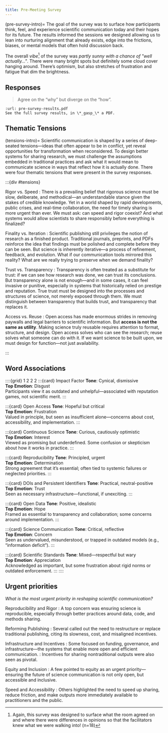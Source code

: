 ```yaml
---
title: Pre-Meeting Survey
---
```


(pre-survey-intro)=
The goal of the survey was to surface how participants think, feel, and experience scientific communication today and their hopes for its future. The results informed the sessions we designed allowing us to lean into nurturing alignment that already exists, edge into the frictions, biases, or mental models that often hold discussion back.

The overall _vibe_[^vibe] of the survey was _partly sunny with a chance of "well actually..."_. There were many bright spots but definitely some cloud cover hanging around. There’s optimism, but also stretches of frustration and fatigue that dim the brightness.

[^vibe]: Again, this survey was designed to surface what the room agreed on and where there were differences in opinions so that the facilitators knew what we were walking into! (n=18)

## Responses

> Agree on the “why” but diverge on the “how”.

```{card} 📄 Pre Meeting Survey Results
:url: pre-survey-results.pdf
See the full survey results, in \*_gasp_\* a PDF.
```

## Thematic Tensions

(tensions-intro)=
Scientific communication is shaped by a series of deep-seated tensions—ideas that often appear to be in conflict, yet reveal opportunities for transformation when reconsidered. To design better systems for sharing research, we must challenge the assumptions embedded in traditional practices and ask what it would mean to communicate science in ways that reflect how it is actually done. There were four thematic tensions that were present in the survey responses.

:::{div #tensions}

Rigor vs. Speed
: There is a prevailing belief that rigorous science must be slow, deliberate, and methodical—an understandable stance given the stakes of credible knowledge. Yet in a world shaped by rapid developments, public crises, and real-time collaboration, the need for timely sharing is more urgent than ever. We must ask: can speed and rigor coexist? And what systems would allow scientists to share responsibly before everything is finalized?

Finality vs. Iteration
: Scientific publishing still privileges the notion of research as a finished product. Traditional journals, preprints, and PDFs reinforce the idea that findings must be polished and complete before they can be seen. But science is inherently iterative—a process of refinement, feedback, and evolution. What if our communication tools mirrored this reality? What are we really trying to preserve when we demand finality?

Trust vs. Transparency
: Transparency is often treated as a substitute for trust: if we can see how research was done, we can trust its conclusions. But transparency alone is not enough—and in some cases, it can feel invasive or punitive, especially in systems that historically relied on prestige and reputation. True trust must be designed into the processes and structures of science, not merely exposed through them. We must distinguish between transparency that builds trust, and transparency that replaces it.

Access vs. Reuse
: Open access has made enormous strides in removing paywalls and legal barriers to scientific information. But **access is not the same as utility**. Making science truly reusable requires attention to format, structure, and design. Open access solves who can see the research; reuse solves what someone can do with it. If we want science to be built upon, we must design for function—not just availability.

:::

## Word Associations

::::{grid} 1 2 2 2
:::{card} Impact Factor
**Tone**: Cynical, dismissive \
**Top Emotion**: Disgust \
Participants view it as outdated and unhelpful—associated with reputation games, not scientific merit.
:::

:::{card} Open Access
**Tone**: Hopeful but critical \
**Top Emotion**: Frustration \
Valued in principle, but seen as insufficient alone—concerns about cost, accessibility, and implementation.
:::

:::{card} Continuous Science
**Tone**: Curious, cautiously optimistic \
**Top Emotion**: Interest \
Viewed as promising but underdefined. Some confusion or skepticism about how it works in practice.
:::

:::{card} Reproducibility
**Tone**: Principled, urgent \
**Top Emotion**: Determination \
Strong agreement that it’s essential; often tied to systemic failures or neglected priorities.
:::

:::{card} DOIs and Persistent Identifiers
**Tone**: Practical, neutral-positive \
**Top Emotion**: Trust \
Seen as necessary infrastructure—functional, if unexciting.
:::

:::{card} Open Data
**Tone**: Positive, idealistic \
**Top Emotion**: Hope \
Framed as essential to transparency and collaboration; some concerns around implementation.
:::

:::{card} Science Communication
**Tone**: Critical, reflective \
**Top Emotion**: Concern \
Seen as undervalued, misunderstood, or trapped in outdated models (e.g., “information deficit”).
:::

:::{card} Scientific Standards
**Tone**: Mixed—respectful but wary \
**Top Emotion**: Appreciation \
Acknowledged as important, but some frustration about rigid norms or outdated enforcement.
:::
::::

## Urgent priorities

_What is the most urgent priority in reshaping scientific communication?_

Reproducibility and Rigor
: A top concern was ensuring science is reproducible, especially through better practices around data, code, and methods sharing.

Reforming Publishing
: Several called out the need to restructure or replace traditional publishing, citing its slowness, cost, and misaligned incentives.

Infrastructure and Incentives
: Some focused on funding, governance, and infrastructure—the systems that enable more open and efficient communication.
: Incentives for sharing nontraditional outputs were also seen as pivotal.

Equity and Inclusion
: A few pointed to equity as an urgent priority—ensuring the future of science communication is not only open, but accessible and inclusive.

Speed and Accessibility
: Others highlighted the need to speed up sharing, reduce friction, and make outputs more immediately available to practitioners and the public.
